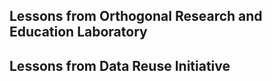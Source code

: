 ## Lessons from Orthogonal Research and Education Laboratory

## Lessons from Data Reuse Initiative
